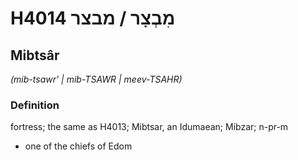 # H4014 מִבְצָר / מבצר

## Mibtsâr

_(mib-tsawr' | mib-TSAWR | meev-TSAHR)_

### Definition

fortress; the same as H4013; Mibtsar, an Idumaean; Mibzar; n-pr-m

- one of the chiefs of Edom
